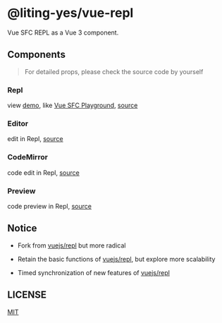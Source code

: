 # @liting-yes/vue-repl

Vue SFC REPL as a Vue 3 component.

## Components

> For detailed props, please check the source code by yourself

### Repl

view [demo](https://vue-repl.netlify.app/), like [Vue SFC Playground](https://play.vuejs.org/), [source](https://github.com/liting-yes/vue-repl/blob/main/src/Repl.vue)

### Editor

edit in Repl, [source](https://github.com/liting-yes/vue-repl/blob/main/src/editor/Editor.vue)

### CodeMirror

code edit in Repl, [source](https://github.com/liting-yes/vue-repl/blob/main/src/codemirror/CodeMirror.vue)

### Preview

code preview in Repl, [source](https://github.com/liting-yes/vue-repl/blob/main/src/output/Preview.vue)

## Notice

- Fork from [vuejs/repl](https://github.com/vuejs/repl) but more radical

- Retain the basic functions of [vuejs/repl](https://github.com/vuejs/repl), but explore more scalability

- Timed synchronization of new features of [vuejs/repl](https://github.com/vuejs/repl)

## LICENSE

[MIT](./LICENSE)